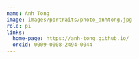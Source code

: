 ```yaml
---
name: Anh Tong
image: images/portraits/photo_anhtong.jpg
role: pi
links:
  home-page: https://anh-tong.github.io/
  orcid: 0009-0008-2494-0044
---
```


